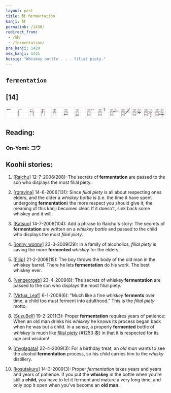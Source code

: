 ```yaml
---
layout: post
title: 酵 fermentation
kanji: 酵
permalink: /1430/
redirect_from:
 - /酵/
 - /fermentation/
pre_kanji: 1429
nex_kanji: 1431
heisig: "Whiskey bottle . . . filial piety."
---
```


## `fermentation`

## [14]

<div class="stroke"><img src="../images/E985B5.png" /></div>

## Reading:

### On-Yomi: コウ

## Koohii stories:

1) [<a href="http://kanji.koohii.com/profile/Raichu">Raichu</a>] 12-7-2006(208): The secrets of<strong> fermentation</strong> are passed to the son who displays the most filial piety. 

2) [<a href="http://kanji.koohii.com/profile/rgravina">rgravina</a>] 14-6-2006(131): Since <em>filial piety</em> is all about respecting ones elders, and the older a <em>whiskey bottle</em> is (i.e. the time it have spent undergoing<strong> fermentation</strong>) the more respect you should give it, the meaning of this kanji becomes clear. If it doesn&#039;t, sink back some whiskey and it will. 

3) [<a href="http://kanji.koohii.com/profile/Katsuo">Katsuo</a>] 14-7-2008(104): Add a phrase to Raichu&#039;s story: The secrets of<strong> fermentation</strong> are written on a <em>whiskey bottle</em> and passed to the child who displays the most <em>filial piety</em>. 

4) [<a href="http://kanji.koohii.com/profile/jonny_wonny">jonny_wonny</a>] 23-3-2009(29): In a family of alcoholics, <em>filial piety</em> is saving the more <strong>fermented</strong> <em>whiskey</em> for the elders. 

5) [<a href="http://kanji.koohii.com/profile/Filip">Filip</a>] 21-2-2008(15): The boy throws the body of the old man in the whiskey barrel. There he lets<strong> fermentation</strong> do his work. The best whiskey ever. 

6) [<a href="http://kanji.koohii.com/profile/vengeorgeb">vengeorgeb</a>] 23-4-2009(8): The secrets of whiskey<strong> fermentation</strong> are passed to the son who displays the most filial piety. 

7) [<a href="http://kanji.koohii.com/profile/Virtua_Leaf">Virtua_Leaf</a>] 6-1-2008(6): &quot;Much like a fine <em>whiskey</em> <strong>ferments</strong> over time, a child too must ferment into adulthood.&quot; This is the <em>filial piety</em> motto. 

8) [<a href="http://kanji.koohii.com/profile/SuzuBell">SuzuBell</a>] 19-2-2011(3): Proper<strong> fermentation</strong> requires years of patience: When an old man drinks his <em>whiskey</em> he knows its process began back when he was but a child. In a sense, a properly <strong>fermented</strong> bottle of <em>whiskey</em> is much like <a href="../1253">filial piety</a> <span class="index">(#1253 <a href="http://jisho.org/kanji/details/孝">孝</a>)</span> in that it is respected for its age and wisdom! 

9) [<a href="http://kanji.koohii.com/profile/myglagata">myglagata</a>] 22-4-2009(3): For a birthday treat, an <em>old man</em> wants to see the alcohol<strong> fermentation</strong> process, so his <em>child</em> carries him to the <em>whisky</em> distillery. 

10) [<a href="http://kanji.koohii.com/profile/kosutakuru">kosutakuru</a>] 14-3-2009(3): Proper <em>fermentation</em> takes years and years and years of patience. If you put the <strong>whiskey</strong> in the bottle when you&#039;re still a <strong>child</strong>, you have to let it ferment and mature a very long time, and only pop it open when you&#039;ve become an <strong>old man</strong>. 
